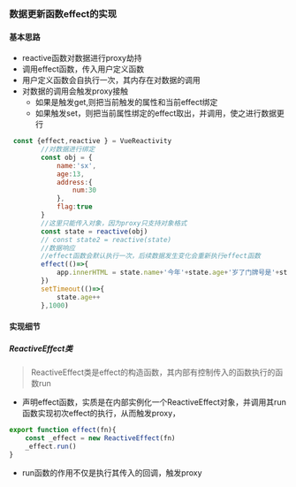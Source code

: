 ### 数据更新函数effect的实现
#### 基本思路
* reactive函数对数据进行proxy劫持
* 调用effect函数，传入用户定义函数
* 用户定义函数会自执行一次，其内存在对数据的调用
* 对数据的调用会触发proxy接触
  * 如果是触发get,则把当前触发的属性和当前effect绑定
  * 如果触发set，则把当前属性绑定的effect取出，并调用，使之进行数据更行
```js
 const {effect,reactive } = VueReactivity
        //对数据进行绑定
        const obj = {
            name:'sx',
            age:13,
            address:{
                num:30
            },
            flag:true
        }
        //这里只能传入对象，因为proxy只支持对象格式
        const state = reactive(obj)
        // const state2 = reactive(state)
        //数据响应
        //effect函数会默认执行一次，后续数据发生变化会重新执行effect函数
        effect(()=>{
            app.innerHTML = state.name+'今年'+state.age+'岁了门牌号是'+state.address.num
        })
        setTimeout(()=>{
            state.age++
        },1000)
```
#### 实现细节
##### ReactiveEffect类
> ReactiveEffect类是effect的构造函数，其内部有控制传入的函数执行的函数run
* 声明effect函数，实质是在内部实例化一个ReactiveEffect对象，并调用其run函数实现初次effect的执行，从而触发proxy，
```js
export function effect(fn){
    const _effect = new ReactiveEffect(fn)
    _effect.run()
}
```
* run函数的作用不仅是执行其传入的回调，触发proxy
